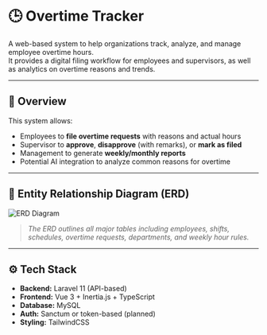 # 🕒 Overtime Tracker

A web-based system to help organizations track, analyze, and manage employee overtime hours.  
It provides a digital filing workflow for employees and supervisors, as well as analytics on overtime reasons and trends.

---

## 📌 Overview

This system allows:

- Employees to **file overtime requests** with reasons and actual hours
- Supervisor to **approve**, **disapprove** (with remarks), or **mark as filed**
- Management to generate **weekly/monthly reports**
- Potential AI integration to analyze common reasons for overtime

---

## 🧩 Entity Relationship Diagram (ERD)

![ERD Diagram](overtime-tracker-erd.drawio)

> _The ERD outlines all major tables including employees, shifts, schedules, overtime requests, departments, and weekly hour rules._

---

## ⚙️ Tech Stack

- **Backend:** Laravel 11 (API-based)
- **Frontend:** Vue 3 + Inertia.js + TypeScript
- **Database:** MySQL
- **Auth:** Sanctum or token-based (planned)
- **Styling:** TailwindCSS
